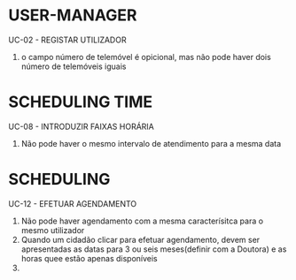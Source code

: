 # USER-MANAGER 
UC-02 - REGISTAR UTILIZADOR
1. o campo número de telemóvel é opicional, mas não  pode haver dois número de telemóveis iguais

# SCHEDULING TIME

UC-08 - INTRODUZIR FAIXAS HORÁRIA
1. Não pode haver o mesmo intervalo de atendimento para a mesma data


# SCHEDULING

UC-12 - EFETUAR AGENDAMENTO
1. Não pode haver agendamento com a mesma caracterísitca para o mesmo utilizador
2. Quando um cidadão clicar para efetuar agendamento, devem ser apresentadas as datas para 3 ou seis meses(definir com a Doutora) e as horas quee estão apenas disponíveis
3.

